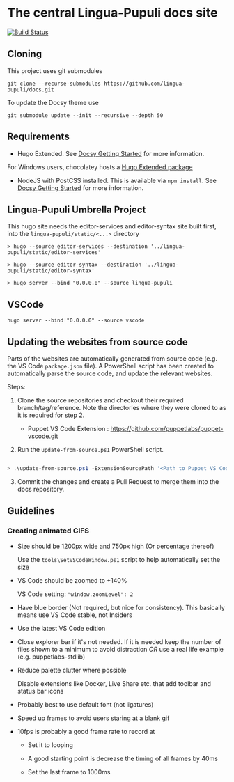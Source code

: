 # The central Lingua-Pupuli docs site

[![Build Status](https://travis-ci.com/lingua-pupuli/docs.svg?branch=master)](https://travis-ci.com/lingua-pupuli/docs)

## Cloning

This project uses git submodules

```
git clone --recurse-submodules https://github.com/lingua-pupuli/docs.git
```

To update the Docsy theme use

```
git submodule update --init --recursive --depth 50
```

## Requirements

- Hugo Extended. See [Docsy Getting Started](https://www.docsy.dev/docs/getting-started/#prerequisites-and-installation) for more information.

For Windows users, chocolatey hosts a [Hugo Extended package](https://chocolatey.org/packages/hugo-extended)

- NodeJS with PostCSS installed.  This is available via `npm install`. See [Docsy Getting Started](https://www.docsy.dev/docs/getting-started/#install-postcss) for more information.

## Lingua-Pupuli Umbrella Project

This hugo site needs the editor-services and editor-syntax site built first, into the `lingua-pupuli/static/<...>` directory

```
> hugo --source editor-services --destination '../lingua-pupuli/static/editor-services'

> hugo --source editor-syntax --destination '../lingua-pupuli/static/editor-syntax'

> hugo server --bind "0.0.0.0" --source lingua-pupuli
```

## VSCode

```
hugo server --bind "0.0.0.0" --source vscode
```

## Updating the websites from source code

Parts of the websites are automatically generated from source code (e.g. the VS Code `package.json` file). A  PowerShell script has been created to automatically parse the source code, and update the relevant websites.

Steps:

1. Clone the source repositories and checkout their required branch/tag/reference. Note the directories where they were cloned to as it is required for step 2.

    - Puppet VS Code Extension : https://github.com/puppetlabs/puppet-vscode.git

2. Run the `update-from-source.ps1` PowerShell script.

``` powershell

> .\update-from-source.ps1 -ExtensionSourcePath '<Path to Puppet VS Code Extension>'

```

3. Commit the changes and create a Pull Request to merge them into the docs repository.

## Guidelines

### Creating animated GIFS

- Size should be 1200px wide and 750px high (Or percentage thereof)

  Use the `tools\SetVSCodeWindow.ps1` script to help automatically set the size

- VS Code should be zoomed to +140%

  VS Code setting: `"window.zoomLevel": 2`

- Have blue border (Not required, but nice for consistency). This basically means use VS Code stable, not Insiders

- Use the latest VS Code edition

- Close explorer bar if it's not needed.  If it is needed keep the number of files shown to a minimum to avoid distraction _OR_ use a real life example (e.g. puppetlabs-stdlib)

- Reduce palette clutter where possible

  Disable extensions like Docker, Live Share etc. that add toolbar and status bar icons

- Probably best to use default font (not ligatures)

- Speed up frames to avoid users staring at a blank gif

- 10fps is probably a good frame rate to record at

  - Set it to looping

  - A good starting point is decrease the timing of all frames by 40ms

  - Set the last frame to 1000ms
